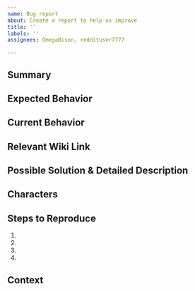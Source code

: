 ```yaml
---
name: Bug report
about: Create a report to help us improve
title: ''
labels: ''
assignees: OmegaBison, reddituser7777

---
```


## Summary
<!--- Provide a general summary of the issue in the Title above. -->

## Expected Behavior
<!--- Tell us what should happen. Add screenshots if applicable. -->

## Current Behavior
<!--- Tell us what happens instead of the expected behavior. Add screenshots if applicable. -->

## Relevant Wiki Link
<!--- Please make sure to reference a ffxiclopedia wiki entry no later than August 2008.  -->

## Possible Solution & Detailed Description
<!--- Not obligatory, but suggest a fix/reason for the bug. -->
<!--- Provide a detailed description of the change or addition you are proposing. -->

## Characters
<!--- List the character name for the character you were on when the issue occurred. -->

## Steps to Reproduce
<!--- Provide a link to a live example, or an unambiguous set of steps to. -->
<!--- reproduce this bug. Include code to reproduce, if relevant. -->
1.
2.
3.
4.

## Context
<!--- How has this issue affected you? What are you trying to accomplish? -->
<!--- Providing context helps us come up with a proper solution. -->
